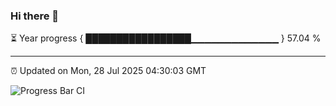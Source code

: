 ### Hi there 👋

⏳ Year progress { █████████████████▁▁▁▁▁▁▁▁▁▁▁▁▁ } 57.04 %

---

⏰ Updated on Mon, 28 Jul 2025 04:30:03 GMT

![Progress Bar CI](https://github.com/IshwaranRudhara/GIT-ACTION/workflows/Progress%20Bar%20CI/badge.svg)
